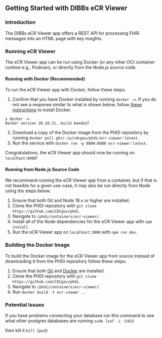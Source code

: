 ## Getting Started with DIBBs eCR Viewer

### Introduction

The DIBBs eCR Viewer app offers a REST API for processing FHIR messages into an HTML page with key insights.

### Running eCR Viewer

The eCR Viewer app can be run using Docker (or any other OCI container runtime e.g., Podman), or directly from the Node.js source code.

#### Running with Docker (Recommended)

To run the eCR Viewer app with Docker, follow these steps.

1. Confirm that you have Docker installed by running `docker -v`. If you do not see a response similar to what is shown below, follow [these instructions](https://docs.docker.com/get-docker/) to install Docker.

```
❯ docker -v
Docker version 20.10.21, build baeda1f
```

2. Download a copy of the Docker image from the PHDI repository by running `docker pull ghcr.io/cdcgov/phdi/ecr-viewer:latest`.
3. Run the service with `docker run -p 8080:8080 ecr-viewer:latest`.

Congratulations, the eCR Viewer app should now be running on `localhost:8080`!

#### Running from Node.js Source Code

We recommend running the eCR Viewer app from a container, but if that is not feasible for a given use-case, it may also be run directly from Node using the steps below.

1. Ensure that both Git and Node 18.x or higher are installed.
2. Clone the PHDI repository with `git clone https://github.com/CDCgov/phdi`.
3. Navigate to `/phdi/containers/ecr-viewer/`.
4. Install all of the Node dependencies for the eCR Viewer app with `npm install`.
5. Run the eCR Viewer app on `localhost:3000` with `npm run dev`.

### Building the Docker Image

To build the Docker image for the eCR Viewer app from source instead of downloading it from the PHDI repository follow these steps.

1. Ensure that both [Git](https://git-scm.com/book/en/v2/Getting-Started-Installing-Git) and [Docker](https://docs.docker.com/get-docker/) are installed.
2. Clone the PHDI repository with `git clone https://github.com/CDCgov/phdi`.
3. Navigate to `/phdi/containers/ecr-viewer/`.
4. Run `docker build -t ecr-viewer .`.

### Potential Issues

If you have problems connecting your database run this command to see what other postgres databases are running
`sudo lsof -i :5432`

then kill it
`kill {pid}`
